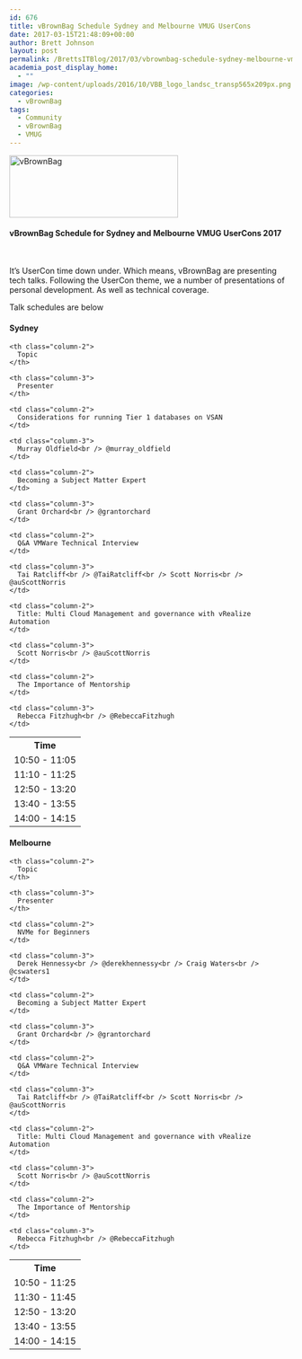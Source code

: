 ```yaml
---
id: 676
title: vBrownBag Schedule Sydney and Melbourne VMUG UserCons
date: 2017-03-15T21:48:09+00:00
author: Brett Johnson
layout: post
permalink: /BrettsITBlog/2017/03/vbrownbag-schedule-sydney-melbourne-vmug-usercons/
academia_post_display_home:
  - ""
image: /wp-content/uploads/2016/10/VBB_logo_landsc_transp565x209px.png
categories:
  - vBrownBag
tags:
  - Community
  - vBrownBag
  - VMUG
---
```

<img class="alignnone wp-image-384 size-medium" title="vBrownBag" src="https://sdbrett.com/assets/images/2016/10/VBB_logo_landsc_transp565x209px-300x111.png" alt="vBrownBag" width="300" height="111" srcset="https://sdbrett.com/assets/images2016/10/VBB_logo_landsc_transp565x209px-300x111.png 300w, https://sdbrett.com/assets/images2016/10/VBB_logo_landsc_transp565x209px-260x96.png 260w, https://sdbrett.com/assets/images2016/10/VBB_logo_landsc_transp565x209px.png 565w" sizes="(max-width: 300px) 100vw, 300px" />

#### vBrownBag Schedule for Sydney and Melbourne VMUG UserCons 2017

&nbsp;

It&#8217;s UserCon time down under. Which means, vBrownBag are presenting tech talks. Following the UserCon theme, we a number of presentations of personal development. As well as technical coverage.

Talk schedules are below

#### Sydney

<table id="tablepress-5" class="tablepress tablepress-id-5">
  <tr class="row-1 odd">
    <th class="column-1">
      Time
    </th>
    
    <th class="column-2">
      Topic
    </th>
    
    <th class="column-3">
      Presenter
    </th>
  </tr>
  
  <tr class="row-2 even">
    <td class="column-1">
      10:50 - 11:05
    </td>
    
    <td class="column-2">
      Considerations for running Tier 1 databases on VSAN
    </td>
    
    <td class="column-3">
      Murray Oldfield<br /> @murray_oldfield
    </td>
  </tr>
  
  <tr class="row-3 odd">
    <td class="column-1">
      11:10 - 11:25
    </td>
    
    <td class="column-2">
      Becoming a Subject Matter Expert
    </td>
    
    <td class="column-3">
      Grant Orchard<br /> @grantorchard
    </td>
  </tr>
  
  <tr class="row-4 even">
    <td class="column-1">
      12:50 - 13:20
    </td>
    
    <td class="column-2">
      Q&A VMWare Technical Interview
    </td>
    
    <td class="column-3">
      Tai Ratcliff<br /> @TaiRatcliff<br /> Scott Norris<br /> @auScottNorris
    </td>
  </tr>
  
  <tr class="row-5 odd">
    <td class="column-1">
      13:40 - 13:55
    </td>
    
    <td class="column-2">
      Title: Multi Cloud Management and governance with vRealize Automation
    </td>
    
    <td class="column-3">
      Scott Norris<br /> @auScottNorris
    </td>
  </tr>
  
  <tr class="row-6 even">
    <td class="column-1">
      14:00 - 14:15
    </td>
    
    <td class="column-2">
      The Importance of Mentorship
    </td>
    
    <td class="column-3">
      Rebecca Fitzhugh<br /> @RebeccaFitzhugh
    </td>
  </tr>
</table>

<!-- #tablepress-5 from cache -->

#### Melbourne

<table id="tablepress-2" class="tablepress tablepress-id-2">
  <tr class="row-1 odd">
    <th class="column-1">
      Time
    </th>
    
    <th class="column-2">
      Topic
    </th>
    
    <th class="column-3">
      Presenter
    </th>
  </tr>
  
  <tr class="row-2 even">
    <td class="column-1">
      10:50 - 11:25
    </td>
    
    <td class="column-2">
      NVMe for Beginners
    </td>
    
    <td class="column-3">
      Derek Hennessy<br /> @derekhennessy<br /> Craig Waters<br /> @cswaters1
    </td>
  </tr>
  
  <tr class="row-3 odd">
    <td class="column-1">
      11:30 - 11:45
    </td>
    
    <td class="column-2">
      Becoming a Subject Matter Expert
    </td>
    
    <td class="column-3">
      Grant Orchard<br /> @grantorchard
    </td>
  </tr>
  
  <tr class="row-4 even">
    <td class="column-1">
      12:50 - 13:20
    </td>
    
    <td class="column-2">
      Q&A VMWare Technical Interview
    </td>
    
    <td class="column-3">
      Tai Ratcliff<br /> @TaiRatcliff<br /> Scott Norris<br /> @auScottNorris
    </td>
  </tr>
  
  <tr class="row-5 odd">
    <td class="column-1">
      13:40 - 13:55
    </td>
    
    <td class="column-2">
      Title: Multi Cloud Management and governance with vRealize Automation
    </td>
    
    <td class="column-3">
      Scott Norris<br /> @auScottNorris
    </td>
  </tr>
  
  <tr class="row-6 even">
    <td class="column-1">
      14:00 - 14:15
    </td>
    
    <td class="column-2">
      The Importance of Mentorship
    </td>
    
    <td class="column-3">
      Rebecca Fitzhugh<br /> @RebeccaFitzhugh
    </td>
  </tr>
</table>

<!-- #tablepress-2 from cache -->

&nbsp;
